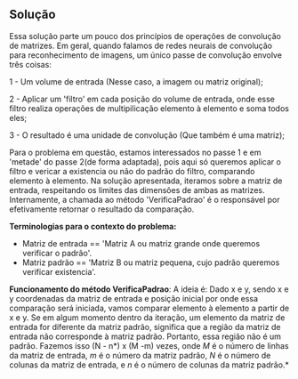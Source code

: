 ## Solução

Essa solução parte um pouco dos princípios de operações de convolução de matrizes. Em geral, quando falamos de redes neurais de convolução para reconhecimento de imagens, um único passe de convolução envolve três coisas:

1 - Um volume de entrada (Nesse caso, a imagem ou matriz original);

2 - Aplicar um 'filtro' em cada posição do volume de entrada, onde esse filtro realiza operações de multipilicação elemento à elemento e soma todos eles;

3 - O resultado é uma unidade de convolução (Que também é uma matriz);

Para o problema em questão, estamos interessados no passe 1 e em 'metade' do passe 2(de forma adaptada), pois aqui só queremos aplicar o filtro e vericar a existencia ou não do padrão do filtro, comparando elemento à elemento. Na solução apresentada, iteramos sobre a matriz de entrada, respeitando os limites das dimensões de ambas as matrizes. Internamente, a chamada ao método 'VerificaPadrao' é o responsável por efetivamente retornar o resultado da comparação.

**Terminologias para o contexto do problema:**

- Matriz de entrada == 'Matriz A ou matriz grande onde queremos verificar o padrão'.
- Matriz padrão == 'Matriz B ou matriz pequena, cujo padrão queremos verificar existencia'.

**Funcionamento do método VerificaPadrao**: A ideia é: Dado x e y, sendo x e y coordenadas da matriz de entrada e posição inicial por onde essa comparação será iniciada, vamos comparar elemento à elemento a partir de x e y. Se em algum momento dentro da iteração, um elemento da matriz de entrada for diferente da matriz padrão, significa que a região da matriz de entrada não corresponde à matriz padrão. Portanto, essa região não é um padrão. Fazemos isso (N - n*) x (M -m) vezes, onde *M* é o número de linhas da matriz de entrada, *m* é o número da matriz padrão, *N* é o número de colunas da matriz de entrada, e *n* é o número de colunas da matriz padrão.*

